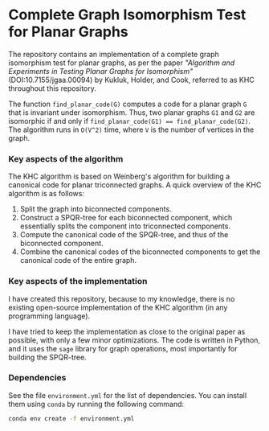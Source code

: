 # Complete Graph Isomorphism Test for Planar Graphs

The repository contains an implementation of a complete graph isomorphism test for planar graphs, 
as per the paper *"Algorithm and Experiments in Testing Planar Graphs for Isomorphism"* (DOI:10.7155/jgaa.00094) by Kukluk, Holder, and Cook, referred to as KHC throughout this repository.


The function `find_planar_code(G)` computes a code for a planar graph `G` that is invariant under isomorphism. Thus, two planar graphs `G1` and `G2` are isomorphic if and only if `find_planar_code(G1) == find_planar_code(G2)`. The algorithm runs in `O(V^2)` time, where `V` is the number of vertices in the graph.


### Key aspects of the algorithm

The KHC algorithm is based on Weinberg's algorithm for building a canonical code for planar triconnected graphs. A quick overview of the KHC algorithm is as follows:

1. Split the graph into biconnected components.
2. Construct a SPQR-tree for each biconnected component, which essentially splits the component into triconnected components.
3. Compute the canonical code of the SPQR-tree, and thus of the biconnected component.
4. Combine the canonical codes of the biconnected components to get the canonical code of the entire graph.

### Key aspects of the implementation

I have created this repository, because to my knowledge, there is no existing open-source implementation of the KHC algorithm (in any programming language).

I have tried to keep the implementation as close to the original paper as possible, with only a few minor optimizations. The code is written in Python, and it uses the `sage` library for graph operations, most importantly for building the SPQR-tree.

### Dependencies

See the file `environment.yml` for the list of dependencies. You can install them using `conda` by running the following command:

```bash
conda env create -f environment.yml
```
